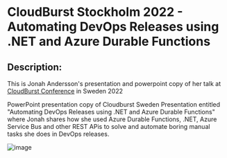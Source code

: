 # CloudBurst Stockholm 2022 - Automating DevOps Releases using .NET and Azure Durable Functions 

## Description:

This is Jonah Andersson's presentation and powerpoint copy of her talk at <a href="https://cloudburst.azurewebsites.net/" target="_blank">CloudBurst Conference</a> in Sweden 2022 

PowerPoint presentation copy of Cloudburst Sweden Presentation entitled "Automating DevOps Releases using .NET and Azure Durable Functions" where Jonah shares how she used Azure Durable Functions, .NET, Azure Service Bus and other REST APis to solve and automate boring manual tasks she does in DevOps releases.


![image](https://user-images.githubusercontent.com/14919667/199809251-878ae738-665a-4936-b1fa-7665baee73a8.png)
